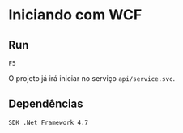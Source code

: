 #   Iniciando com WCF

## Run

    F5

O projeto já irá iniciar no serviço `api/service.svc`.

## Dependências

    SDK .Net Framework 4.7
